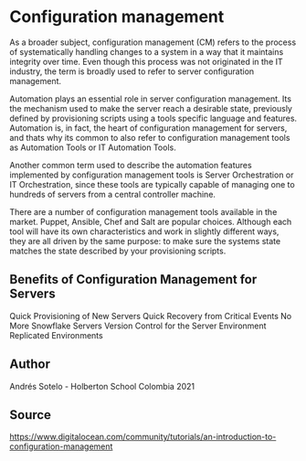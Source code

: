 # Configuration management

As a broader subject, configuration management (CM) refers to the process of systematically handling changes to a system in a way that it maintains integrity over time. Even though this process was not originated in the IT industry, the term is broadly used to refer to server configuration management.

Automation plays an essential role in server configuration management. Its the mechanism used to make the server reach a desirable state, previously defined by provisioning scripts using a tools specific language and features. Automation is, in fact, the heart of configuration management for servers, and thats why its common to also refer to configuration management tools as Automation Tools or IT Automation Tools.

Another common term used to describe the automation features implemented by configuration management tools is Server Orchestration or IT Orchestration, since these tools are typically capable of managing one to hundreds of servers from a central controller machine.

There are a number of configuration management tools available in the market. Puppet, Ansible, Chef and Salt are popular choices. Although each tool will have its own characteristics and work in slightly different ways, they are all driven by the same purpose: to make sure the systems state matches the state described by your provisioning scripts.

## Benefits of Configuration Management for Servers
Quick Provisioning of New Servers
Quick Recovery from Critical Events
No More Snowflake Servers
Version Control for the Server Environment
Replicated Environments

## Author
Andrés Sotelo - Holberton School Colombia
2021

## Source
https://www.digitalocean.com/community/tutorials/an-introduction-to-configuration-management